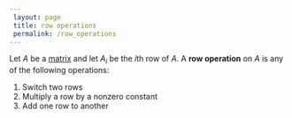 ```yaml
---
 layout: page
 title: row operations
 permalink: /row_operations
---
```

Let $A$ be a [matrix](https://defsmath.github.io/DefsMath/matrix) and let $A_i$ be the $i$th row of $A$. A **row operation** on $A$ is any of the following operations:
1. Switch two rows
2. Multiply a row by a nonzero constant
3. Add one row to another
